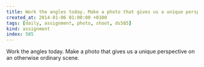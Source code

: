 ```yaml
---
title: Work the angles today. Make a photo that gives us a unique perspective on an otherwise ordinary scene.
created_at: 2014-01-06 01:00:00 +0100
tags: [daily, assignment, photo, shoot, ds585]
kind: assignment
index: 585
---
```


Work the angles today. Make a photo that gives us a unique perspective on an otherwise ordinary scene.
